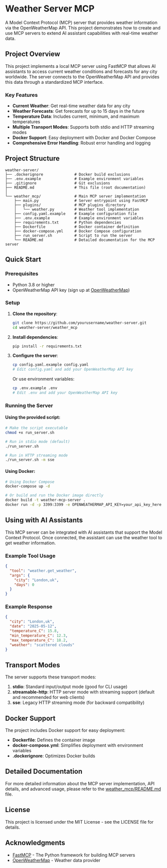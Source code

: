 # Weather Server MCP

A Model Context Protocol (MCP) server that provides weather information via the OpenWeatherMap API. This project demonstrates how to create and use MCP servers to extend AI assistant capabilities with real-time weather data.

## Project Overview

This project implements a local MCP server using FastMCP that allows AI assistants to access current weather conditions and forecasts for any city worldwide. The server connects to the OpenWeatherMap API and provides this data through a standardized MCP interface.

### Key Features

- **Current Weather**: Get real-time weather data for any city
- **Weather Forecasts**: Get forecasts for up to 15 days in the future
- **Temperature Data**: Includes current, minimum, and maximum temperatures
- **Multiple Transport Modes**: Supports both stdio and HTTP streaming modes
- **Docker Support**: Easy deployment with Docker and Docker Compose
- **Comprehensive Error Handling**: Robust error handling and logging

## Project Structure

```
weather-server/
├── .dockerignore              # Docker build exclusions
├── .env.example               # Example environment variables
├── .gitignore                 # Git exclusions
├── README.md                  # This file (root documentation)
│
└── weather_mcp/               # Main MCP server implementation
    ├── main.py                # Server entrypoint using FastMCP
    ├── plugins/               # MCP plugins directory
    │   └── weather.py         # Weather tool implementation
    ├── config.yaml.example    # Example configuration file
    ├── .env.example           # Example environment variables
    ├── requirements.txt       # Python dependencies
    ├── Dockerfile             # Docker container definition
    ├── docker-compose.yml     # Docker Compose configuration
    ├── run_server.sh          # Script to run the server
    └── README.md              # Detailed documentation for the MCP server
```

## Quick Start

### Prerequisites

- Python 3.8 or higher
- OpenWeatherMap API key (sign up at [OpenWeatherMap](https://home.openweathermap.org/users/sign_up))

### Setup

1. **Clone the repository**:
   ```bash
   git clone https://github.com/yourusername/weather-server.git
   cd weather-server/weather_mcp
   ```

2. **Install dependencies**:
   ```bash
   pip install -r requirements.txt
   ```

3. **Configure the server**:
   ```bash
   cp config.yaml.example config.yaml
   # Edit config.yaml and add your OpenWeatherMap API key
   ```

   Or use environment variables:
   ```bash
   cp .env.example .env
   # Edit .env and add your OpenWeatherMap API key
   ```

### Running the Server

#### Using the provided script:

```bash
# Make the script executable
chmod +x run_server.sh

# Run in stdio mode (default)
./run_server.sh

# Run in HTTP streaming mode
./run_server.sh -m sse
```

#### Using Docker:

```bash
# Using Docker Compose
docker-compose up -d

# Or build and run the Docker image directly
docker build -t weather-mcp-server .
docker run -d -p 3399:3399 -e OPENWEATHERMAP_API_KEY=your_api_key_here weather-mcp-server
```

## Using with AI Assistants

This MCP server can be integrated with AI assistants that support the Model Context Protocol. Once connected, the assistant can use the weather tool to get weather information.

### Example Tool Usage

```json
{
  "tool": "weather.get_weather",
  "args": {
    "city": "London,uk",
    "days": 0
  }
}
```

### Example Response

```json
{
  "city": "London,uk",
  "date": "2025-05-12",
  "temperature_C": 15.8,
  "min_temperature_C": 12.3,
  "max_temperature_C": 18.2,
  "weather": "scattered clouds"
}
```

## Transport Modes

The server supports these transport modes:

1. **stdio**: Standard input/output mode (good for CLI usage)
2. **streamable-http**: HTTP server mode with streaming support (default and recommended for web clients)
3. **sse**: Legacy HTTP streaming mode (for backward compatibility)

## Docker Support

The project includes Docker support for easy deployment:

- **Dockerfile**: Defines the container image
- **docker-compose.yml**: Simplifies deployment with environment variables
- **.dockerignore**: Optimizes Docker builds

## Detailed Documentation

For more detailed information about the MCP server implementation, API details, and advanced usage, please refer to the [weather_mcp/README.md](weather_mcp/README.md) file.

## License

This project is licensed under the MIT License - see the LICENSE file for details.

## Acknowledgments

- [FastMCP](https://github.com/modelcontextprotocol/fastmcp) - The Python framework for building MCP servers
- [OpenWeatherMap](https://openweathermap.org/) - Weather data provider
